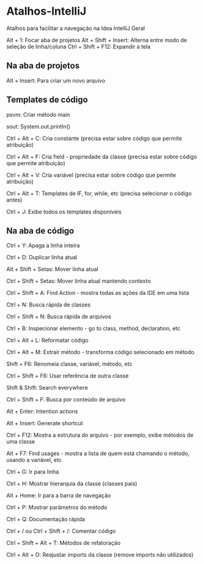# Atalhos-IntelliJ
Atalhos para facilitar a navegação na Idea IntelliJ
Geral

Alt + 1: Focar aba de projetos
Alt + Shift + Insert: Alterna entre modo de seleção de linha/coluna
Ctrl + Shift + F12: Expandir a tela


<h2>Na aba de projetos</h2>

Alt + Insert: Para criar um novo arquivo


<h2>Templates de código</h2>

psvm: Criar método main

sout: System.out.println()

Ctrl + Alt + C: Cria constante (precisa estar sobre código que permite atribuição)

Ctrl + Alt + F: Cria field - propriedade da classe (precisa estar sobre código que permite atribuição)

Ctrl + Alt + V: Cria variável (precisa estar sobre código que permite atribuição)

Ctrl + Alt + T: Templates de IF, for, while, etc (precisa selecionar o código antes)

Ctrl + J: Exibe todos os templates disponíveis



<h2> Na aba de código </h2>


Ctrl + Y: Apaga a linha inteira

Ctrl + D: Duplicar linha atual

Alt + Shift + Setas: Mover linha atual

Ctrl + Shift + Setas: Mover linha atual mantendo contexto

Ctrl + Shift + A: Find Action - mostra todas as ações da IDE em uma lista

Ctrl + N: Busca rápida de classes

Ctrl + Shift + N: Busca rápida de arquivos

Ctrl + B: Inspecionar elemento - go to class, method, declaration, etc

Ctrl + Alt + L: Reformatar código

Ctrl + Alt + M: Extrair método - transforma código selecionado em método

Shift + F6: Renomeia classe, variável, método, etc

Ctrl + Shift + F6: Usar referência de outra classe

Shift & Shift: Search everywhere

Ctrl + Shift + F: Busca por conteúdo de arquivo

Alt + Enter: Intention actions

Alt + Insert: Generate shortcut

Ctrl + F12: Mostra a estrutura do arquivo - por exemplo, exibe métodos de uma classe

Alt + F7: Find usages - mostra a lista de quem está chamando o método, usando a variável, etc

Ctrl + G: Ir para linha

Ctrl + H: Mostrar hierarquia da classe (classes pais)

Alt + Home: Ir para a barra de navegação

Ctrl + P: Mostrar parâmetros do método

Ctrl + Q: Documentação rápida

Ctrl + / ou Ctrl + Shift + /: Comentar código

Ctrl + Shift + Alt + T: Métodos de refatoração

Ctrl + Alt + O: Reajustar imports da classe (remove imports não utilizados)

